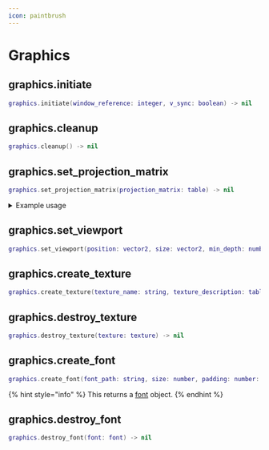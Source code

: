 ```yaml
---
icon: paintbrush
---
```


# Graphics

## graphics.initiate

```lua
graphics.initiate(window_reference: integer, v_sync: boolean) -> nil
```

## graphics.cleanup

```lua
graphics.cleanup() -> nil
```

## graphics.set\_projection\_matrix

```lua
graphics.set_projection_matrix(projection_matrix: table) -> nil
```

<details>

<summary>Example usage</summary>

{% code title="SetProjectionMatrix.lua" lineNumbers="true" %}
```lua
local screen_size = win32.get_screen_size( )

local fov = math.rad(60)
local aspect = screen_size.x / screen_size.y
local near, far = 0.1, 100.0
local f = 1.0 / math.tan(fov / 2)

graphics.set_projection_matrix({
    f / aspect, 0,  0,                              0,
    0,          f,  0,                              0,
    0,          0,  far / (far - near),             1,
    0,          0,  (-near * far) / (far - near),   0
})
```
{% endcode %}

</details>

## graphics.set\_viewport

```lua
graphics.set_viewport(position: vector2, size: vector2, min_depth: number, max_depth: number) -> nil
```

## graphics.create\_texture

```lua
graphics.create_texture(texture_name: string, texture_description: table, sub_resource_data: table, shader_resource_view_desc: table) -> nil
```

## graphics.destroy\_texture

```lua
graphics.destroy_texture(texture: texture) -> nil
```

## graphics.create\_font

```lua
graphics.create_font(font_path: string, size: number, padding: number: antialiasing: boolean) -> font
```

{% hint style="info" %}
This returns a [font](../../data-types/font.md) object.
{% endhint %}

## graphics.destroy\_font

```lua
graphics.destroy_font(font: font) -> nil
```
